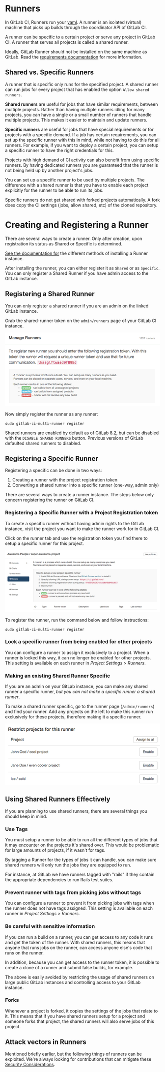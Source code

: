# Runners

In GitLab CI, Runners run your [yaml](../yaml/README.md).
A runner is an isolated (virtual) machine that picks up builds
through the coordinator API of GitLab CI.

A runner can be specific to a certain project or serve any project
in GitLab CI. A runner that serves all projects is called a shared runner.

Ideally, GitLab Runner should not be installed on the same machine as GitLab.
Read the [requirements documentation](../../install/requirements.md#gitlab-runner)
for more information.

## Shared vs. Specific Runners

A runner that is specific only runs for the specified project. A shared runner
can run jobs for every project that has enabled the option
`Allow shared runners`.

**Shared runners** are useful for jobs that have similar requirements,
between multiple projects. Rather than having multiple runners idling for
many projects, you can have a single or a small number of runners that handle
multiple projects. This makes it easier to maintain and update runners.

**Specific runners** are useful for jobs that have special requirements or for
projects with a specific demand. If a job has certain requirements, you can set
up the specific runner with this in mind, while not having to do this for all
runners. For example, if you want to deploy a certain project, you can setup
a specific runner to have the right credentials for this.

Projects with high demand of CI activity can also benefit from using specific runners.
By having dedicated runners you are guaranteed that the runner is not being held
up by another project's jobs.

You can set up a specific runner to be used by multiple projects. The difference
with a shared runner is that you have to enable each project explicitly for
the runner to be able to run its jobs.

Specific runners do not get shared with forked projects automatically.
A fork does copy the CI settings (jobs, allow shared, etc) of the cloned repository.

# Creating and Registering a Runner

There are several ways to create a runner. Only after creation, upon
registration its status as Shared or Specific is determined.

[See the documentation for](https://gitlab.com/gitlab-org/gitlab-ci-multi-runner/#installation)
the different methods of installing a Runner instance.

After installing the runner, you can either register it as `Shared` or as `Specific`.
You can only register a Shared Runner if you have admin access to the GitLab instance.

## Registering a Shared Runner

You can only register a shared runner if you are an admin on the linked
GitLab instance.

Grab the shared-runner token on the `admin/runners` page of your GitLab CI
instance.

![shared token](shared_runner.png)

Now simply register the runner as any runner:

```
sudo gitlab-ci-multi-runner register
```

Shared runners are enabled by default as of GitLab 8.2, but can be disabled with the
`DISABLE SHARED RUNNERS` button. Previous versions of GitLab defaulted shared runners to
disabled.

## Registering a Specific Runner

Registering a specific can be done in two ways:

1. Creating a runner with the project registration token
1. Converting a shared runner into a specific runner (one-way, admin only)

There are several ways to create a runner instance. The steps below only
concern registering the runner on GitLab CI.

###  Registering a Specific Runner with a Project Registration token

To create a specific runner without having admin rights to the GitLab instance,
visit the project you want to make the runner work for in GitLab CI.

Click on the runner tab and use the registration token you find there to
setup a specific runner for this project.

![project runners in GitLab CI](project_specific.png)

To register the runner, run the command below and follow instructions:

```
sudo gitlab-ci-multi-runner register
```

###  Lock a specific runner from being enabled for other projects

You can configure a runner to assign it exclusively to a project. When a
runner is locked this way, it can no longer be enabled for other projects.
This setting is available on each runner in *Project Settings* > *Runners*.

###  Making an existing Shared Runner Specific

If you are an admin on your GitLab instance,
you can make any shared runner a specific runner, _but you can not
make a specific runner a shared runner_.

To make a shared runner specific, go to the runner page (`/admin/runners`)
and find your runner. Add any projects on the left to make this runner
run exclusively for these projects, therefore making it a specific runner.

![making a shared runner specific](shared_to_specific_admin.png)

## Using Shared Runners Effectively

If you are planning to use shared runners, there are several things you
should keep in mind.

### Use Tags

You must setup a runner to be able to run all the different types of jobs
that it may encounter on the projects it's shared over. This would be
problematic for large amounts of projects, if it wasn't for tags.

By tagging a Runner for the types of jobs it can handle, you can make sure
shared runners will only run the jobs they are equipped to run.

For instance, at GitLab we have runners tagged with "rails" if they contain
the appropriate dependencies to run Rails test suites.

### Prevent runner with tags from picking jobs without tags

You can configure a runner to prevent it from picking jobs with tags when
the runner does not have tags assigned. This setting is available on each
runner in *Project Settings* > *Runners*.

### Be careful with sensitive information

If you can run a build on a runner, you can get access to any code it runs
and get the token of the runner. With shared runners, this means that anyone
that runs jobs on the runner, can access anyone else's code that runs on the runner.

In addition, because you can get access to the runner token, it is possible
to create a clone of a runner and submit false builds, for example.

The above is easily avoided by restricting the usage of shared runners
on large public GitLab instances and controlling access to your GitLab instance.

### Forks

Whenever a project is forked, it copies the settings of the jobs that relate
to it. This means that if you have shared runners setup for a project and
someone forks that project, the shared runners will also serve jobs of this
project.

## Attack vectors in Runners

Mentioned briefly earlier, but the following things of runners can be exploited.
We're always looking for contributions that can mitigate these [Security Considerations](https://gitlab.com/gitlab-org/gitlab-ci-multi-runner/blob/master/docs/security/index.md).
